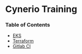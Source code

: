 # Cynerio Training

### Table of Contents

- [EKS](https://github.com/ronmegini/cynerio-training/tree/main/EKS)
- [Terraform](https://github.com/ronmegini/cynerio-training/tree/main/Terraform)
- [Gitlab CI](https://github.com/ronmegini/cynerio-training/tree/main/Gitlab%20CI)
